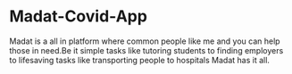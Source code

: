# Madat-Covid-App
Madat is a all in platform where common people like me and you can help those in need.Be it simple tasks like tutoring students to finding employers to lifesaving tasks like transporting people to hospitals Madat has it all.
